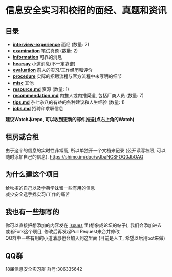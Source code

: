 # 信息安全实习和校招的面经、真题和资讯

## 目录

* [**interview-experience**](interview-experience/) 面经 (数量: 2)
* [**examination**](examination/) 笔试真题 (数量: 2)
* [**information**](information/) 可靠的消息
* [**hearsay**](hearsay/) 小道消息(不一定靠谱)
* [**evaluation**](evaluation/) 前人的实习/工作经历和评价
* [**procedure**](procedure/) 实际的招聘流程与官方流程中未写明的细节
* [**misc**](misc/) 其他
* [**resource.md**](resource.md) 资源 (数量: 1)
* [**recommendation.md**](recommendation.md) 内推人或内推渠道, 包括厂商人员 (数量: 7)
* [**tips.md**](tips.md) 杂七杂八的有益的各种建议和人生经验 (数量: 1)
* [**jobs.md**](jobs.md) 招聘和求职信息

__建议Watch本repo, 可以收到更新的邮件推送(点右上角的Watch)__

## 租房或合租
由于这个的信息的实时性非常高, 所以单独开一个文档来记录
(公开读写权限, 可以随时添加自己的信息).
https://shimo.im/doc/wJbaNCSFOQ0JbOAQ


## 为什么建这个项目

给秋招的自己以及学弟学妹留一些有用的信息  
减少安全选手找实习/工作的痛苦

## 我也有一些想写的

你可以直接把想添加的内容发在 [issues](https://github.com/SecYouth/all-about-security-jobs/issues) 里(想象成论坛的帖子), 我们会添加进去  
或者Fork这个项目, 修改后再发起Pull Request来合并修改  
QQ群中一些有用的小道消息也会加入到这里面 (目前是人工, 希望以后用bot来做)

## QQ群

18届信息安全实习群  群号:306335642

